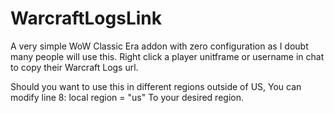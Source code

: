 # WarcraftLogsLink
 
A very simple WoW Classic Era addon with zero configuration as I doubt many people will use this.
Right click a player unitframe or username in chat to copy their Warcraft Logs url.

Should you want to use this in different regions outside of US, You can modify line 8:
local region = "us"
To your desired region.

